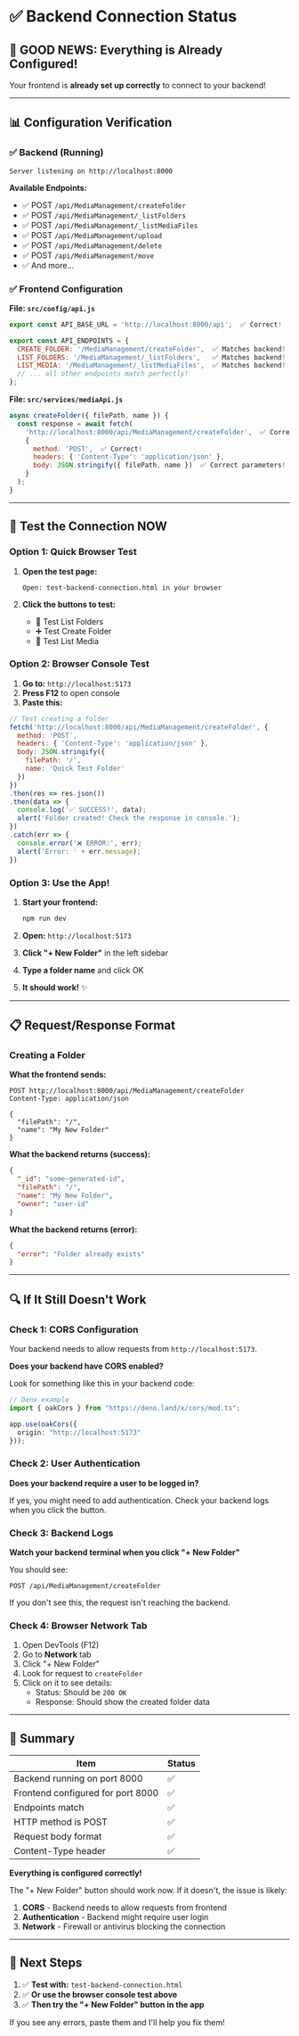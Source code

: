 # ✅ Backend Connection Status

## 🎉 GOOD NEWS: Everything is Already Configured!

Your frontend is **already set up correctly** to connect to your backend!

---

## 📊 Configuration Verification

### ✅ Backend (Running)
```
Server listening on http://localhost:8000
```

**Available Endpoints:**
- ✅ POST `/api/MediaManagement/createFolder`
- ✅ POST `/api/MediaManagement/_listFolders`
- ✅ POST `/api/MediaManagement/_listMediaFiles`
- ✅ POST `/api/MediaManagement/upload`
- ✅ POST `/api/MediaManagement/delete`
- ✅ POST `/api/MediaManagement/move`
- ✅ And more...

### ✅ Frontend Configuration

**File: `src/config/api.js`**
```javascript
export const API_BASE_URL = 'http://localhost:8000/api';  ✅ Correct!

export const API_ENDPOINTS = {
  CREATE_FOLDER: '/MediaManagement/createFolder',  ✅ Matches backend!
  LIST_FOLDERS: '/MediaManagement/_listFolders',   ✅ Matches backend!
  LIST_MEDIA: '/MediaManagement/_listMediaFiles',  ✅ Matches backend!
  // ... all other endpoints match perfectly!
};
```

**File: `src/services/mediaApi.js`**
```javascript
async createFolder({ filePath, name }) {
  const response = await fetch(
    'http://localhost:8000/api/MediaManagement/createFolder',  ✅ Correct!
    {
      method: 'POST',  ✅ Correct!
      headers: { 'Content-Type': 'application/json' },
      body: JSON.stringify({ filePath, name })  ✅ Correct parameters!
    }
  );
}
```

---

## 🧪 Test the Connection NOW

### Option 1: Quick Browser Test

1. **Open the test page:**
   ```
   Open: test-backend-connection.html in your browser
   ```

2. **Click the buttons to test:**
   - 📂 Test List Folders
   - ➕ Test Create Folder
   - 📄 Test List Media

### Option 2: Browser Console Test

1. **Go to:** `http://localhost:5173`
2. **Press F12** to open console
3. **Paste this:**

```javascript
// Test creating a folder
fetch('http://localhost:8000/api/MediaManagement/createFolder', {
  method: 'POST',
  headers: { 'Content-Type': 'application/json' },
  body: JSON.stringify({
    filePath: '/',
    name: 'Quick Test Folder'
  })
})
.then(res => res.json())
.then(data => {
  console.log('✅ SUCCESS!', data);
  alert('Folder created! Check the response in console.');
})
.catch(err => {
  console.error('❌ ERROR:', err);
  alert('Error: ' + err.message);
})
```

### Option 3: Use the App!

1. **Start your frontend:**
   ```bash
   npm run dev
   ```

2. **Open:** `http://localhost:5173`

3. **Click "+ New Folder"** in the left sidebar

4. **Type a folder name** and click OK

5. **It should work!** ✨

---

## 📋 Request/Response Format

### Creating a Folder

**What the frontend sends:**
```http
POST http://localhost:8000/api/MediaManagement/createFolder
Content-Type: application/json

{
  "filePath": "/",
  "name": "My New Folder"
}
```

**What the backend returns (success):**
```json
{
  "_id": "some-generated-id",
  "filePath": "/",
  "name": "My New Folder",
  "owner": "user-id"
}
```

**What the backend returns (error):**
```json
{
  "error": "Folder already exists"
}
```

---

## 🔍 If It Still Doesn't Work

### Check 1: CORS Configuration

Your backend needs to allow requests from `http://localhost:5173`.

**Does your backend have CORS enabled?**

Look for something like this in your backend code:
```typescript
// Deno example
import { oakCors } from "https://deno.land/x/cors/mod.ts";

app.use(oakCors({
  origin: "http://localhost:5173"
}));
```

### Check 2: User Authentication

**Does your backend require a user to be logged in?**

If yes, you might need to add authentication. Check your backend logs when you click the button.

### Check 3: Backend Logs

**Watch your backend terminal when you click "+ New Folder"**

You should see:
```
POST /api/MediaManagement/createFolder
```

If you don't see this, the request isn't reaching the backend.

### Check 4: Browser Network Tab

1. Open DevTools (F12)
2. Go to **Network** tab
3. Click "+ New Folder"
4. Look for request to `createFolder`
5. Click on it to see details:
   - Status: Should be `200 OK`
   - Response: Should show the created folder data

---

## 🎯 Summary

| Item | Status |
|------|--------|
| Backend running on port 8000 | ✅ |
| Frontend configured for port 8000 | ✅ |
| Endpoints match | ✅ |
| HTTP method is POST | ✅ |
| Request body format | ✅ |
| Content-Type header | ✅ |

**Everything is configured correctly!**

The "+ New Folder" button should work now. If it doesn't, the issue is likely:
1. **CORS** - Backend needs to allow requests from frontend
2. **Authentication** - Backend might require user login
3. **Network** - Firewall or antivirus blocking the connection

---

## 🚀 Next Steps

1. ✅ **Test with:** `test-backend-connection.html`
2. ✅ **Or use the browser console test above**
3. ✅ **Then try the "+ New Folder" button in the app**

If you see any errors, paste them and I'll help you fix them!
